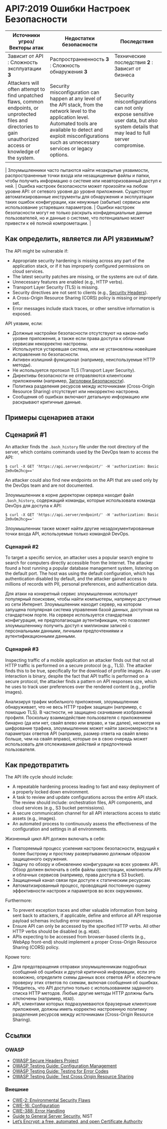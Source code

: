 API7:2019 Ошибки Настроек Безопасности
===================================

| Источники угроз/Векторы атак | Недостатки безопасности | Последствия |
| - | - | - |
| Зависит от API : Сложность эксплуатации **3** | Распространненность **3** : Сложность обнаружения **3** | Технические последствия **2** : Зависит от бизнеса |
| Attackers will often attempt to find unpatched flaws, common endpoints, or unprotected files and directories to gain unauthorized access or knowledge of the system. | Security misconfiguration can happen at any level of the API stack, from the network level to the application level. Automated tools are available to detect and exploit misconfigurations such as unnecessary services or legacy options. | Security misconfigurations can not only expose sensitive user data, but also system details that may lead to full server compromise. |

| Злоумышленники часто пытаются найти незакрытые уязвимости, распространенные точки входа или незащищенные файлы и папки, чтобы получить информацию о системе или неавторизованный доступ к ней. | Ошибка настроек безопасности может произойти на любом уровне API: от сетевого уровня до уровня приложения. Существуют автоматизированные инструменты для обнаружения и эксплуатации таких ошибок конфигурации, как ненужные (забытые) сервисы или использование устаревших параметров. | Ошибки настроек безопасности могут не только раскрыть конфиденциальные данные пользователей, но и данные о системе, что потенциально может привести к её полной компрометации. |

## Как определить, является ли API уязвимым?

The API might be vulnerable if:

* Appropriate security hardening is missing across any part of the application
  stack, or if it has improperly configured permissions on cloud services.
* The latest security patches are missing, or the systems are out of date.
* Unnecessary features are enabled (e.g., HTTP verbs).
* Transport Layer Security (TLS) is missing.
* Security directives are not sent to clients (e.g., [Security Headers][1]).
* A Cross-Origin Resource Sharing (CORS) policy is missing or improperly set.
* Error messages include stack traces, or other sensitive information is
  exposed.

API уязвим, если:
* Должные настройки безопасности отсутствуют на каком-либо уровне приложения, а также если права доступа к облачным сервисам некорректно настроены.
* Используется устаревшая система, или не установлены новейшие исправления по безопасности.
* Активен излишний функционал (например, неиспользуемые HTTP методы).
* Не используется протокол TLS (Transport Layer Security).
* Директивы безопасности не отправляются клиентским приложениям (например, [Заголовки Безопасности][1]).
* Политика разделения ресурсов между источниками (Cross-Origin Resource Sharing) отсутствует или некорректно настроена.
* Сообщения об ошибках включают детальную информацию или раскрывают критичные данные.

## Примеры сценариев атаки

## Сценарий #1

An attacker finds the `.bash_history` file under the root directory of the
server, which contains commands used by the DevOps team to access the API:

```
$ curl -X GET 'https://api.server/endpoint/' -H 'authorization: Basic Zm9vOmJhcg=='
```

An attacker could also find new endpoints on the API that are used only by the
DevOps team and are not documented.

Злоумышленник в корне директории сервера находит файл `.bash_history`, содержащий команды, которые использовала команда DevOps для доступа к API:

```
$ curl -X GET 'https://api.server/endpoint/' -H 'authorization: Basic Zm9vOmJhcg=='
```

Злоумышленник также может найти другие незадокументированные точки входа API, используемые только командой DevOps.

### Сценарий #2

To target a specific service, an attacker uses a popular search engine to search
for  computers directly accessible from the Internet. The attacker found a host
running a popular database management system, listening on the default port. The
host was using the default configuration, which has authentication disabled by
default, and the attacker gained access to millions of records with PII,
personal preferences, and authentication data.

Для атаки на конкретный сервис злоумышленник использует популярный поисковик, чтобы найти компьютеры, напрямую доступные из сети Интернет. Злоумышленник находит сервер, на котором запущена популярная система управления базой данных, доступная на стандартном порте. На сервере используется стандартная конфигурация, не предполагающая аутентификации, что позволяет злоумышленнику получить доступ к миллионам записей с персональными данными, личными предпочтениями и аутентификационными данными.

### Сценарий #3

Inspecting traffic of a mobile application an attacker finds out that not all
HTTP traffic is performed on a secure protocol (e.g., TLS). The attacker finds
this to be true, specifically for the download of profile images. As user
interaction is binary, despite the fact that API traffic is performed on a
secure protocol, the attacker finds a pattern on API responses size, which he
uses to track user preferences over the rendered content (e.g., profile images).

Анализируя трафик мобильного приложения, злоумышленник обнаруживает, что не весь HTTP трафик защищен (например, с помощью TLS). В частности, не защищено скачивание изображений профиля. Поскольку взаимодействие пользователя с приложением бинарно (да или нет, свайп влево или вправо, и так далее), несмотря на шифрование трафика, злоумышленник может найти закономерности в параметрах ответов API (например, размер ответа на свайп влево больше, чем на свайп вправо), которые он в свою очередь может использовать для отслеживания действий и предпочтений пользователя.

## Как предотвратить

The API life cycle should include:

* A repeatable hardening process leading to fast and easy deployment of a
  properly locked down environment.
* A task to review and update configurations across the entire API stack. The
  review should include: orchestration files, API components, and cloud services
  (e.g., S3 bucket permissions).
* A secure communication channel for all API interactions access to static
  assets (e.g., images).
* An automated process to continuously assess the effectiveness of the
  configuration and settings in all environments.

Жизненный цикл API должен включать в себя:

* Повторяемый процесс усиления настроек безопасности, ведущий к более быстрому и простому развертыванию должным образом защищенного окружения.
* Задачу по обзору и обновлению конфигурации на всех уровнях API. Обзор должен включать в себя файлы оркестрации, компоненты API и облачных сервисов (например, права доступа в S3 bucket).
* Защищенный канал связи при доступе к статическим ресурсам.
* Автоматизированный процесс, проводящий постоянную оценку эффективности настроек и параметров во всех окружениях.

Furthermore:

* To prevent exception traces and other valuable information from being sent
  back to attackers, if applicable, define and enforce all API response payload
  schemas including error responses.
* Ensure API can only be accessed by the specified HTTP verbs. All other HTTP
  verbs should be disabled (e.g. `HEAD`).
* APIs expecting to be accessed from browser-based clients (e.g., WebApp
  front-end) should implement a proper Cross-Origin Resource Sharing (CORS)
  policy.

Кроме того:

* Для предотвращения отправки злоумышленникам подробных сообщений об ошибках и другой критичной информации, если это возможно, определите схемы данных всех ответов API и обеспечьте проверку этих ответов по схемам, включая сообщения об ошибках.
* Убедитесь, что API доступно только с использованием заданного списка HTTP методов. Любые другие методы HTTP должны быть отключены (например, `HEAD`).
* API, клиентами которых подразумеваются браузерные клиентские приложения, должны иметь корректно настроенную политику разделения ресурсов между источниками (Cross-Origin Resource Sharing).

## Ссылки

### OWASP

* [OWASP Secure Headers Project][1]
* [OWASP Testing Guide: Configuration Management][2]
* [OWASP Testing Guide: Testing for Error Codes][3]
* [OWASP Testing Guide: Test Cross Origin Resource Sharing][9]

### Внешние

* [CWE-2: Environmental Security Flaws][4]
* [CWE-16: Configuration][5]
* [CWE-388: Error Handling][6]
* [Guide to General Server Security][7], NIST
* [Let’s Encrypt: a free, automated, and open Certificate Authority][8]

[1]: https://www.owasp.org/index.php/OWASP_Secure_Headers_Project
[2]: https://www.owasp.org/index.php/Testing_for_configuration_management
[3]: https://www.owasp.org/index.php/Testing_for_Error_Code_(OTG-ERR-001)
[4]: https://cwe.mitre.org/data/definitions/2.html
[5]: https://cwe.mitre.org/data/definitions/16.html
[6]: https://cwe.mitre.org/data/definitions/388.html
[7]: https://csrc.nist.gov/publications/detail/sp/800-123/final
[8]: https://letsencrypt.org/
[9]: https://www.owasp.org/index.php/Test_Cross_Origin_Resource_Sharing_(OTG-CLIENT-007)
